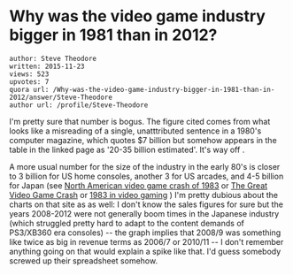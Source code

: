 # Why was the video game industry bigger in 1981 than in 2012?

	author: Steve Theodore
	written: 2015-11-23
	views: 523
	upvotes: 7
	quora url: /Why-was-the-video-game-industry-bigger-in-1981-than-in-2012/answer/Steve-Theodore
	author url: /profile/Steve-Theodore


I'm pretty sure that number is bogus. The figure cited comes from what looks like a misreading of a single, unatttributed sentence in a 1980's computer magazine, which quotes $7 billion but somehow appears in the table in the linked page as '20-35 billion estimated'. It's way off .

A more usual number for the size of the industry in the early 80's is closer to 3 billion for US home consoles, another 3 for US arcades, and 4-5 billion for Japan (see [North American video game crash of 1983](https://en.wikipedia.org/wiki/North_American_video_game_crash_of_1983) or [The Great Video Game Crash](http://thedoteaters.com/?bitstory=the-great-video-game-crash) or [1983 in video gaming](https://en.wikipedia.org/wiki/1983_in_video_gaming)
) 
I'm pretty dubious about the charts on that site as as well: I don't know the sales figures for sure but the years 2008-2012 were not generally boom times in the Japanese industry (which struggled pretty hard to adapt to the content demands of PS3/XB360 era consoles) -- the graph implies that 2008/9 was something like twice as big in revenue terms as 2006/7 or 2010/11 -- I don't remember anything going on that would explain a spike like that. I'd guess somebody screwed up their spreadsheet somehow.

